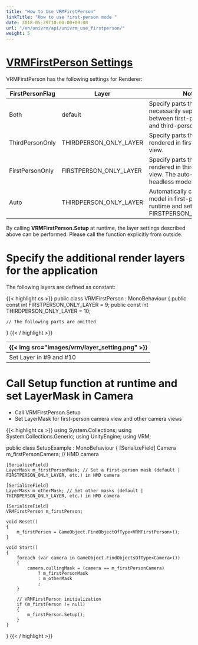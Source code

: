 ```yaml
---
title: "How to Use VRMFirstPerson"
linkTitle: "How to use first-person mode "
date: 2018-05-29T10:00:00+09:00
url: "/en/univrm/api/univrm_use_firstperson/"
weight: 5
---
```


# [VRMFirstPerson Settings](../univrm_firstperson/)
VRMFirstPerson has the following settings for Renderer:

|FirstPersonFlag               |Layer               |Note                                       |
|------------------------------|----------------------|--------------------------------------------|
|Both                          |default               |Specify parts that are not necessarily separated between first-person view and third-person view.|
|ThirdPersonOnly               |THIRDPERSON_ONLY_LAYER|Specify parts that are not rendered in first-person view.|
|FirstPersonOnly               |FIRSTPERSON_ONLY_LAYER|Specify parts that are not rendered in third-person view. The auto-created headless model is used.|
|Auto                          |THIRDPERSON_ONLY_LAYER|Automatically create the model in first-person view at runtime and set it to FIRSTPERSON_ONLY_LAYER.|

By calling **VRMFirstPerson.Setup** at runtime, the layer settings described above can be performed. Please call the function explicitly from outside.

# Specify the additional render layers for the application

The following layers are defined as constant:

{{< highlight cs >}}
public class VRMFirstPerson : MonoBehaviour
{
    public const int FIRSTPERSON_ONLY_LAYER = 9;
    public const int THIRDPERSON_ONLY_LAYER = 10;

    // The following parts are omitted
}
{{< / highlight >}}

|{{< img src="images/vrm/layer_setting.png" >}}|
|-----|
|Set Layer in #9 and #10|

# Call Setup function at runtime and set LayerMask in Camera

* Call VRMFirstPerson.Setup
* Set LayerMask for first-person camera view and other camera views

{{< highlight cs >}}
using System.Collections;
using System.Collections.Generic;
using UnityEngine;
using VRM;

public class SetupExample : MonoBehaviour
{
    [SerializeField]
    Camera m_firstPersonCamera; // HMD camera
    
    [SerializeField]
    LayerMask m_firstPersonMask; // Set a first-person mask (default | FIRSTPERSON_ONLY_LAYER, etc.) in HMD camera

    [SerializeField]
    LayerMask m_otherMask; // Set other masks (default | THIRDPERSON_ONLY_LAYER, etc.) in HMD camera

    [SerializeField]
    VRMFirstPerson m_firstPerson;

    void Reset()
    {
        m_firstPerson = GameObject.FindObjectOfType<VRMFirstPerson>();
    }

    void Start()
    {
        foreach (var camera in GameObject.FindObjectsOfType<Camera>())
        {
            camera.cullingMask = (camera == m_firstPersonCamera)
                ? m_firstPersonMask
                : m_otherMask
                ;
        }

        // VRMFirstPerson initialization
        if (m_firstPerson != null)
        {
            m_firstPerson.Setup();
        }
    }
}
{{< / highlight >}}
